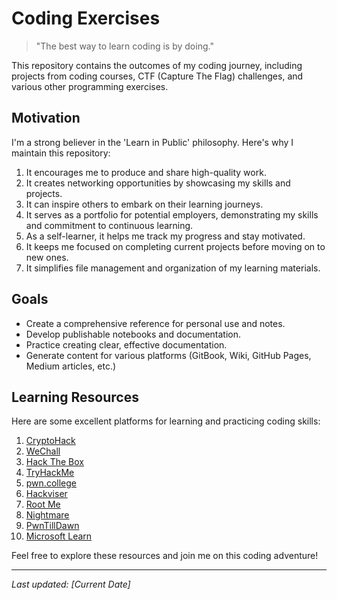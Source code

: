 # Coding Exercises

> "The best way to learn coding is by doing." 

This repository contains the outcomes of my coding journey, including projects from coding courses, CTF (Capture The Flag) challenges, and various other programming exercises.

## Motivation

I'm a strong believer in the 'Learn in Public' philosophy. Here's why I maintain this repository:

1. It encourages me to produce and share high-quality work.
2. It creates networking opportunities by showcasing my skills and projects.
3. It can inspire others to embark on their learning journeys.
4. It serves as a portfolio for potential employers, demonstrating my skills and commitment to continuous learning.
5. As a self-learner, it helps me track my progress and stay motivated.
6. It keeps me focused on completing current projects before moving on to new ones.
7. It simplifies file management and organization of my learning materials.

## Goals

- Create a comprehensive reference for personal use and notes.
- Develop publishable notebooks and documentation.
- Practice creating clear, effective documentation.
- Generate content for various platforms (GitBook, Wiki, GitHub Pages, Medium articles, etc.)

## Learning Resources

Here are some excellent platforms for learning and practicing coding skills:

1. [CryptoHack](https://cryptohack.org)
2. [WeChall](https://www.wechall.net)
3. [Hack The Box](https://www.hackthebox.com)
4. [TryHackMe](https://tryhackme.com)
5. [pwn.college](https://pwn.college)
6. [Hackviser](https://hackviser.com)
7. [Root Me](https://www.root-me.org)
8. [Nightmare](https://guyinatuxedo.github.io)
9. [PwnTillDawn](https://online.pwntilldawn.com)
10. [Microsoft Learn](https://learn.microsoft.com)

Feel free to explore these resources and join me on this coding adventure!

---

*Last updated: [Current Date]*
